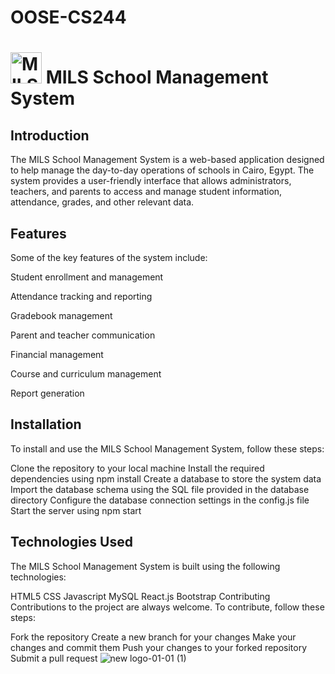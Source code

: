 # OOSE-CS244
# <img src="https://user-images.githubusercontent.com/67859541/236508956-c076fcfb-9833-4817-97e1-090865396f0e.png" alt="MILS School Management System" width="50"/> MILS School Management System
## Introduction

The MILS School Management System is a web-based application designed to help manage the day-to-day operations of schools in Cairo, Egypt. The system provides a user-friendly interface that allows administrators, teachers, and parents to access and manage student information, attendance, grades, and other relevant data.

## Features
Some of the key features of the system include:

Student enrollment and management

Attendance tracking and reporting

Gradebook management

Parent and teacher communication

Financial management

Course and curriculum management

Report generation

## Installation

To install and use the MILS School Management System, follow these steps:

Clone the repository to your local machine
Install the required dependencies using npm install
Create a database to store the system data
Import the database schema using the SQL file provided in the database directory
Configure the database connection settings in the config.js file
Start the server using npm start

## Technologies Used
The MILS School Management System is built using the following technologies:

HTML5
CSS
Javascript
MySQL
React.js
Bootstrap
Contributing
Contributions to the project are always welcome. To contribute, follow these steps:

Fork the repository
Create a new branch for your changes
Make your changes and commit them
Push your changes to your forked repository
Submit a pull request
![new logo-01-01 (1)](https://user-images.githubusercontent.com/67859541/236510270-c6f20038-f107-4917-bede-ee3adaf16e7f.png)

